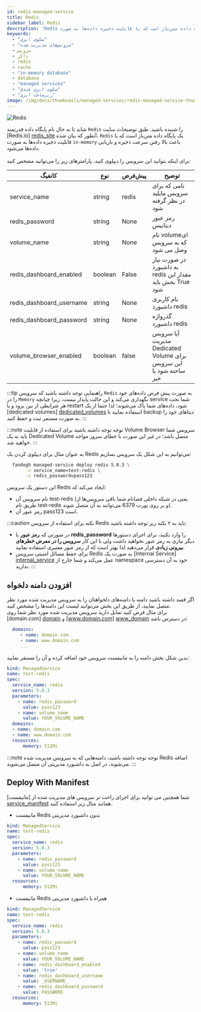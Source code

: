 ```yaml
---
id: redis-managed-service
title: Redis
sidebar_label: Redis
description: 'Redis یک پایگاه داده متن‌باز است که با قابلیت ذخیره داده‌ها به صورت in-memory‍ باعث بالا رفتن سرعت ذخیره و بازیابی داده‌ها می‌شود.'
keywords:
  - "سکوی ابری"
  - "سرویس‌های مدیریت شده"
  - سرویس
  - داکر
  - redis
  - cache
  - "in-memory database"
  - database
  - "managed services"
  - "سکوی ابری فندق"
  - "زیرساخت ابری"
image: /img/docs/thumbnails/managed-services/redis-managed-service-thumbnail.png
---
```


![Redis](/img/docs/redis-managed-service.svg "Redis")

شاید تا به حال نام پایگاه داده قدرتمند `Redis‍` را شنیده باشید.
طبق توضیحات سایت [Redis.io] [redis_site] آنطور که بیان شده، `Redis` یک پایگاه داده متن‌باز است که با قابلیت ذخیره داده‌ها به صورت `in-memory‍` باعث بالا رفتن سرعت ذخیره و بازیابی داده‌ها می‌شود.<br/><br/>
برای اینکه بتوانید این سرویس را دیپلوی کنید، پارامتر‌های زیر را می‌توانید مشخص کنید:

|کانفیگ|نوع|پیش‌فرض|توضیح|
|---	|---	|---	|---	|
|service_name| string| redis| نامی که برای سرویس مایلید در نظر گرفته شود|
|redis_password| string| None| رمز عبور دیتابیس|
|volume_name| string| None| نام volumeای که به سرویس وصل می شود|
|redis_dashboard_enabled| boolean| False| در صورت نیاز به داشبورد redis مقدار این بخش باید True شود|
|redis_dashboard_username| string| None| نام کاربری داشبورد redis|
|redis_dashboard_password| string| None| گذرواژه داشبورد redis|
|volume_browser_enabled| boolean| false| آیا سرویس مدیریت Dedicated Volume برای این سرویس ساخته شود یا خیر|

:::tip راهنمایی
توجه داشته باشید که سرویس ‌`Redis` به صورت پیش فرض داده‌های خود را در `Memory` نگهداری می‌کند و این حالت پایدار نیست، زیرا چنانچه service شما تحت هر شرایطی از بین برود و یا restart شود، داده‌های شما پاک می‌شوند؛ لذا حتما از یک [dedicated volumes] [dedicated_volumes]  استفاده نمایید تا backup دیتاهای خود را به صورت مستمر ثبت و حفظ کنید.
:::

:::note توجه
توجه داشته باشید برای استفاده از قابلیت Volume Browser سرویس شما باید به یک Dedicated Volume متصل باشد؛ در غیر این صورت با خطای سرور مواجه خواهید شد.
:::

به عنوان مثال برای دیپلوی کردن یک Redis می‌توانیم به این شکل یک سرویس بسازیم:

```bash
  fandogh managed-service deploy redis 5.0.3 \
       -c service_name=test-redis \
       -c redis_password=pass123
```

این دستور یک سرویس Redis ایجاد می‌کند که:
- نام سرویس آن test-redis )یعنی در شبکه داخلی فضانام شما باقی سرویس‌ها از طریق نام test-redis و بر روی پورت 6379 می‌توانند به آن متصل شوند(.
- رمز عبور آن pass123 است.

:::caution نکته
برای استفاده از سرویس Redis باید به ۲ نکته زیر توجه داشته باشید:
-  در صورتی که **رمز عبور** یا **redis_password** را وارد نکنید، برای اجرای دستورها دیگر  نیازی به رمز عبور نخواهید داشت ولی با این کار **سرویس را در معرض خطرهای بیرونی زیادی** قرار می‌دهید لذا بهتر است که از رمز عبور معتبری استفاده نمایید.<br/>
- برای حفط مسائل امنیتی سرویس Redis به صورت یک [Internal Service] [internal_service] عمل می‌کند و شما خارج از namespace خود به آن دسترسی ندارید.
:::

## افزودن دامنه دلخواه
اگر قصد داشته باشید دامنه یا دامنه‌های دلخواهتان را به سرویس مدیریت شده مورد نظر متصل نمایید، از طریق این بخش می‌توانید لیست این دامنه‌ها را مشخص کنید.<br/>
برای مثال فرض کنید تمایل دارید سرویس مدیریت شده مورد نظر شما روی  [domain.com] [domain]  و  [www.domain.com] [www_domain]  در دسترس باشد:

```yaml
  domains:
     - name: domain.com
     - name: www.domain.com
     ...
```

بدین شکل بخش دامنه را به مانیفست سرویس خود اضافه کرده و آن را مستقر نمایید:

```yaml title="redis_deployment.yml"
kind: ManagedService
name: test-redis
spec:
  service_name: redis
  version: 5.0.3
  parameters:
    - name: redis_password
      value: pass123
    - name: volume_name
      value: YOUR_VOLUME_NAME
  domains:
  - name: domain.com
  - name: www.domain.com
  resources:
      memory: 512Mi
```

:::note توجه
توجه داشته باشید، دامنه‌هایی که به سرویس مدیریت شده Redis اضافه می‌شوند، در اصل به داشبورد مدیریتی آن متصل می‌شوند.
:::

## Deploy With Manifest
  
شما همچنین می توانید برای اجرای راحت تر سرویس های مدیریت شده از [مانیفست] [service_manifest] همانند مثال زیر استفاده کنید.

- مانیفست Redis بدون داشبورد مدیریتی

```yaml title="redis_deployment.yml"
kind: ManagedService
name: test-redis
spec:
  service_name: redis
  version: 5.0.3
  parameters:
    - name: redis_password
      value: pass123
    - name: volume_name
      value: YOUR_VOLUME_NAME
  resources:
      memory: 512Mi
```

- مانیفست Redis همراه با داشبورد مدیریتی

```yaml title="redis_deployment.yml"
kind: ManagedService
name: test-redis
spec:
  service_name: redis
  version: 5.0.3
  parameters:
    - name: redis_password
      value: pass123
    - name: volume_name
      value: YOUR_VOLUME_NAME
    - name: redis_dashboard_enabled
      value: 'true'
    - name: redis_dashboard_username
      value: _USERNAME_
    - name: redis_dashboard_password
      value: PASSWORD
  resources:
      memory: 512Mi
```

[redis_site]: https://redis.io
[dedicated_volumes]: /docs/volumes/dedicated-volume
[www_domain]: http://www.domain.com
[domain]: http://domain.com
[service_manifest]: /docs/services/service-manifest
[internal_service]: /docs/services/services#%DB%B1--%D8%B3%D8%B1%D9%88%DB%8C%D8%B3-%D9%87%D8%A7%DB%8C-%D8%AF%D8%A7%D8%AE%D9%84%DB%8C-%DB%8C%D8%A7-internal-service
